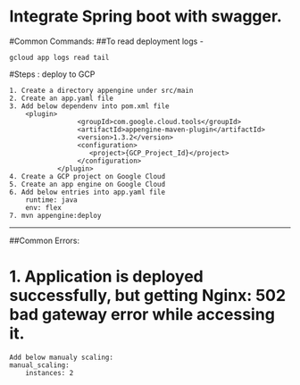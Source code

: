 # Integrate Spring boot with swagger.

#Common Commands:
##To read deployment logs - 

	gcloud app logs read tail


#Steps : deploy to GCP
```
1. Create a directory appengine under src/main
2. Create an app.yaml file
3. Add below dependenv into pom.xml file
	<plugin>
				 <groupId>com.google.cloud.tools</groupId>
				 <artifactId>appengine-maven-plugin</artifactId>
				 <version>1.3.2</version>
				 <configuration>
				 	<project>{GCP_Project_Id}</project>
				 </configuration>
			</plugin>
4. Create a GCP project on Google Cloud
5. Create an app engine on Google Cloud
6. Add below entries into app.yaml file
	runtime: java
	env: flex
7. mvn appengine:deploy

```
**************************************************************
##Common Errors:
# 1. Application is deployed successfully, but getting Nginx: 502 bad gateway error while accessing it.
	Add below manualy scaling:
	manual_scaling:
		instances: 2

